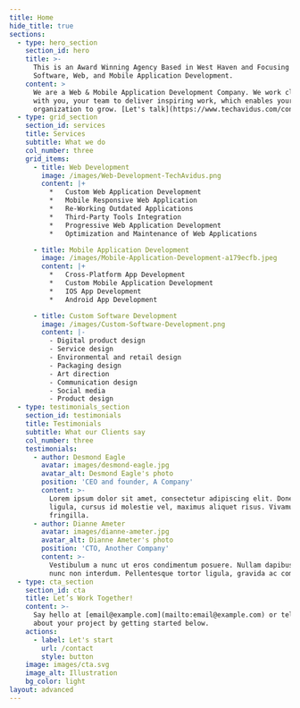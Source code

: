 ```yaml
---
title: Home
hide_title: true
sections:
  - type: hero_section
    section_id: hero
    title: >-
      This is an Award Winning Agency Based in West Haven and Focusing on Custom
      Software, Web, and Mobile Application Development.
    content: >
      We are a Web & Mobile Application Development Company. We work closely
      with you, your team to deliver inspiring work, which enables your
      organization to grow. [Let's talk](https://www.techavidus.com/contact-us).
  - type: grid_section
    section_id: services
    title: Services
    subtitle: What we do
    col_number: three
    grid_items:
      - title: Web Development
        image: /images/Web-Development-TechAvidus.png
        content: |+
          *   Custom Web Application Development
          *   Mobile Responsive Web Application
          *   Re-Working Outdated Applications
          *   Third-Party Tools Integration
          *   Progressive Web Application Development
          *   Optimization and Maintenance of Web Applications

      - title: Mobile Application Development
        image: /images/Mobile-Application-Development-a179ecfb.jpeg
        content: |+
          *   Cross-Platform App Development
          *   Custom Mobile Application Development
          *   IOS App Development
          *   Android App Development

      - title: Custom Software Development
        image: /images/Custom-Software-Development.png
        content: |-
          - Digital product design
          - Service design
          - Environmental and retail design
          - Packaging design
          - Art direction
          - Communication design
          - Social media
          - Product design
  - type: testimonials_section
    section_id: testimonials
    title: Testimonials
    subtitle: What our Clients say
    col_number: three
    testimonials:
      - author: Desmond Eagle
        avatar: images/desmond-eagle.jpg
        avatar_alt: Desmond Eagle's photo
        position: 'CEO and founder, A Company'
        content: >-
          Lorem ipsum dolor sit amet, consectetur adipiscing elit. Donec nisl
          ligula, cursus id molestie vel, maximus aliquet risus. Vivamus in nibh
          fringilla.
      - author: Dianne Ameter
        avatar: images/dianne-ameter.jpg
        avatar_alt: Dianne Ameter's photo
        position: 'CTO, Another Company'
        content: >-
          Vestibulum a nunc ut eros condimentum posuere. Nullam dapibus quis
          nunc non interdum. Pellentesque tortor ligula, gravida ac commodo eu.
  - type: cta_section
    section_id: cta
    title: Let’s Work Together!
    content: >-
      Say hello at [email@example.com](mailto:email@example.com) or tell us more
      about your project by getting started below.
    actions:
      - label: Let's start
        url: /contact
        style: button
    image: images/cta.svg
    image_alt: Illustration
    bg_color: light
layout: advanced
---
```

